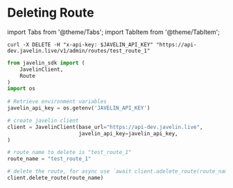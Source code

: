 # Deleting Route
import Tabs from '@theme/Tabs';
import TabItem from '@theme/TabItem';

<Tabs>
<TabItem value="shell" label="Using the API:">

```shell
curl -X DELETE -H "x-api-key: $JAVELIN_API_KEY" "https://api-dev.javelin.live/v1/admin/routes/test_route_1"  
```

</TabItem>
<TabItem value="py" label="In Python:">

```py
from javelin_sdk import (
    JavelinClient,
    Route
)
import os
 
# Retrieve environment variables
javelin_api_key = os.getenv('JAVELIN_API_KEY')

# create javelin client
client = JavelinClient(base_url="https://api-dev.javelin.live",
                       javelin_api_key=javelin_api_key,
)

# route name to delete is "test_route_1"
route_name = "test_route_1"

# delete the route, for async use `await client.adelete_route(route_name)`
client.delete_route(route_name) 

```

</TabItem>
</Tabs>
